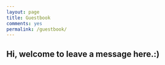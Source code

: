 ```yaml
---
layout: page
title: Guestbook
comments: yes
permalink: /guestbook/
---
```

## Hi, welcome to leave a message here.:)
